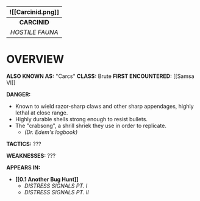 
| ![[Carcinid.png]] |
| :---------------: |
|   **CARCINID**    |
|  *HOSTILE FAUNA*  |

# **OVERVIEW**
**ALSO KNOWN AS:** "Carcs"
**CLASS:** Brute
**FIRST ENCOUNTERED:** [[Samsa VI]]

**DANGER:**
- Known to wield razor-sharp claws and other sharp appendages, highly lethal at close range.
- Highly durable shells strong enough to resist bullets.
- The "crabsong", a shrill shriek they use in order to replicate.
   - *(Dr. Edem's logbook)*

**TACTICS:** ???

**WEAKNESSES:** ???

**APPEARS IN:**
- **[[0.1 Another Bug Hunt]]**
   - *DISTRESS SIGNALS PT. I*
   - *DISTRESS SIGNALS PT. II*
